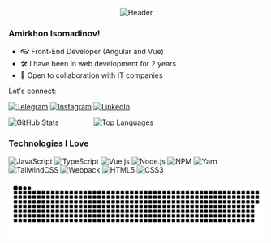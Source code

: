 <p align="center">
  <img src="https://github.com/Amirkhon3223/Amirkhon3223/raw/main/assets/header.png" alt="Header" width="449">
</p>

### Amirkhon Isomadinov!

- 👓 Front-End Developer (Angular and Vue)
- 🛠️ I have been in web development for 2 years
- 💼 Open to collaboration with IT companies

Let's connect:

[![Telegram](https://img.shields.io/badge/Telegram-26A5E4?style=for-the-badge&logo=telegram&logoColor=white)](https://t.me/Amirichvoker)
[![Instagram](https://img.shields.io/badge/Instagram-E4405F?style=for-the-badge&logo=instagram&logoColor=white)](https://www.instagram.com/amirkhon_isomadinov/)
[![LinkedIn](https://img.shields.io/badge/LinkedIn-0A66C2?style=for-the-badge&logo=linkedin&logoColor=white)](https://www.linkedin.com/in/amirkhon-isomadinov-30a8561b8/)

<div style="display: flex; justify-content: space-between;">
  <div style="flex: 1;">
    <img src="https://github-readme-stats.vercel.app/api?username=Amirkhon3223&show_icons=true&theme=blueberry" alt="GitHub Stats">
  </div>
  <div style="flex: 2;">
    <img src="https://github-readme-stats.vercel.app/api/top-langs/?username=Amirkhon3223&layout=compact&theme=blueberry" alt="Top Languages">
  </div>
</div>

### Technologies I Love

![JavaScript](https://img.shields.io/badge/JavaScript-323330?style=for-the-badge&logo=javascript&logoColor=F7DF1E)
![TypeScript](https://img.shields.io/badge/TypeScript-007ACC?style=for-the-badge&logo=typescript&logoColor=white)
![Vue.js](https://img.shields.io/badge/Vue.js-35495E?style=for-the-badge&logo=vue.js&logoColor=4FC08D)
![Node.js](https://img.shields.io/badge/Node.js-6DA55F?style=for-the-badge&logo=node.js&logoColor=white)
![NPM](https://img.shields.io/badge/NPM-CB3837?style=for-the-badge&logo=npm&logoColor=white)
![Yarn](https://img.shields.io/badge/Yarn-2C8EBB?style=for-the-badge&logo=yarn&logoColor=white)  
![TailwindCSS](https://img.shields.io/badge/TailwindCSS-38B2AC?style=for-the-badge&logo=tailwind-css&logoColor=white) 
![Webpack](https://img.shields.io/badge/Webpack-8DD6F9?style=for-the-badge&logo=webpack&logoColor=black) 
![HTML5](https://img.shields.io/badge/HTML5-E34F26?style=for-the-badge&logo=html5&logoColor=white)
![CSS3](https://img.shields.io/badge/CSS3-1572B6?style=for-the-badge&logo=css3&logoColor=white)
</div>




<p align="center">
 <img width="600" src="assets/github-snake.svg" alt="snake"/>
</p>

